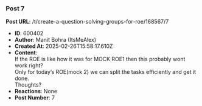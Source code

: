 ### Post 7
**Post URL**: /t/create-a-question-solving-groups-for-roe/168567/7
- **ID**: 600402
- **Author**: Manit Bohra (ItsMeAlex)
- **Created At**: 2025-02-26T15:58:17.610Z
- **Content**:  
  If the ROE is like how it was for MOCK ROE1 then this probably wont work right?<br>
Only for today’s ROE(mock 2) we can split  the tasks efficiently and get it done.<br>
Thoughts?
- **Reactions**: None
- **Post Number**: 7

